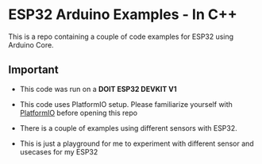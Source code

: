 # ESP32 Arduino Examples - In C++

This is a repo containing a couple of code examples for ESP32 using Arduino Core.

## Important

- This code was run on a **DOIT ESP32 DEVKIT V1**

- This code uses PlatformIO setup. Please familiarize yourself with [PlatformIO](https://platformio.org/) before opening this repo

- There is a couple of examples using different sensors with ESP32.

- This is just a playground for me to experiment with different sensor and usecases for my ESP32
